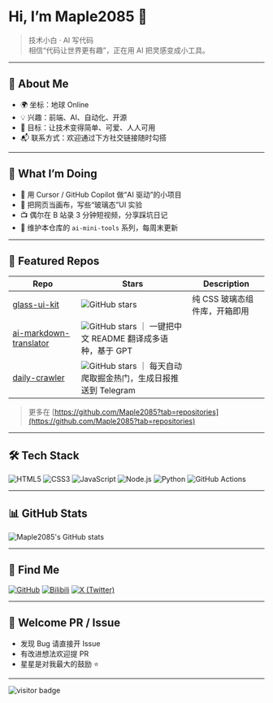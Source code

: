 # Hi, I’m Maple2085 👋

> 技术小白 · AI 写代码  
> 相信“代码让世界更有趣”，正在用 AI 把灵感变成小工具。

---

## 🍁 About Me
- 🌍 坐标：地球 Online  
- 💡 兴趣：前端、AI、自动化、开源  
- 🎯 目标：让技术变得简单、可爱、人人可用  
- 📬 联系方式：欢迎通过下方社交链接随时勾搭

---

## 🚀 What I’m Doing
- 🧪 用 Cursor / GitHub Copilot 做“AI 驱动”的小项目  
- 🎨 把网页当画布，写些“玻璃态”UI 实验  
- 📺 偶尔在 B 站录 3 分钟短视频，分享踩坑日记  
- 📝 维护本仓库的 `ai-mini-tools` 系列，每周末更新

---

## 📂 Featured Repos
| Repo | Stars | Description |
|------|-------|-------------|
| [glass-ui-kit](https://github.com/Maple2085/glass-ui-kit) | ![GitHub stars](https://img.shields.io/github/stars/Maple2085/glass-ui-kit?style=social) | 纯 CSS 玻璃态组件库，开箱即用 |
| [ai-markdown-translator](https://github.com/Maple2085/ai-markdown-translator) | ![GitHub stars](https://img.shields.io/github/stars/Maple2085/ai-markdown-translator?style=social) ｜ 一键把中文 README 翻译成多语种，基于 GPT |
| [daily-crawler](https://github.com/Maple2085/daily-crawler) | ![GitHub stars](https://img.shields.io/github/stars/Maple2085/daily-crawler?style=social) ｜ 每天自动爬取掘金热门，生成日报推送到 Telegram |

> 更多在 [https://github.com/Maple2085?tab=repositories](https://github.com/Maple2085?tab=repositories)

---

## 🛠️ Tech Stack
![HTML5](https://img.shields.io/badge/-HTML5-E34F26?logo=html5&logoColor=white)
![CSS3](https://img.shields.io/badge/-CSS3-1572B6?logo=css3&logoColor=white)
![JavaScript](https://img.shields.io/badge/-JavaScript-F7DF1E?logo=javascript&logoColor=black)
![Node.js](https://img.shields.io/badge/-Node.js-339933?logo=node.js&logoColor=white)
![Python](https://img.shields.io/badge/-Python-3776AB?logo=python&logoColor=white)
![GitHub Actions](https://img.shields.io/badge/-GitHub%20Actions-2088FF?logo=github-actions&logoColor=white)

---

## 📊 GitHub Stats
![Maple2085's GitHub stats](https://github-readme-stats.vercel.app/api?username=Maple2085&show_icons=true&theme=radical)

---

## 🔗 Find Me
<a href="https://github.com/Maple2085" target="_blank"><img alt="GitHub" src="https://img.shields.io/badge/GitHub-Maple2085-181717?logo=github"></a>
<a href="https://b23.tv/vhu1ny9" target="_blank"><img alt="Bilibili" src="https://img.shields.io/badge/Bilibili-Maple2085-00A1D6?logo=bilibili"></a>
<a href="https://twitter.com/NLQFgzs" target="_blank"><img alt="X (Twitter)" src="https://img.shields.io/badge/X-@NLQFgzs-000000?logo=x&logoColor=white"></a>

---

## 🤝 Welcome PR / Issue
- 发现 Bug 请直接开 Issue  
- 有改进想法欢迎提 PR  
- 星星是对我最大的鼓励 ⭐️

---

<footer>
  <img src="https://visitor-badge.laobi.icu/badge?page_id=Maple2085.Maple2085" alt="visitor badge"/>
</footer>
